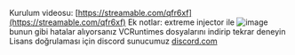Kurulum videosu: [https://streamable.com/qfr6xf](https://streamable.com/qfr6xf)
Ek notlar: extreme injector ile ![image](https://user-images.githubusercontent.com/45121448/202231141-bdaf263a-6219-4c18-b0f9-c35ffcbba367.png)
bunun gibi hatalar alıyorsanız VCRuntimes dosyalarını indirip tekrar deneyin
Lisans doğrulaması için discord sunucumuz [discord.com](https://discord.gg/uVBcyVdMuZ)
